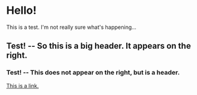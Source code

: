# Hello! 
This is a test.
I'm not really sure what's happening...

## Test! -- So this is a big header. It appears on the right.
### Test! -- This does not appear on the right, but is a header.

[This is a link.](https://en.wikipedia.org/wiki/Main_Page)
